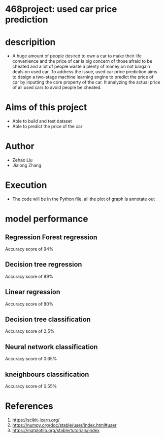 # 468project: used car price prediction

# descripition
- A huge amount of people desired to own a car to make their life convenience and the price of car is big concern of those afraid to be cheated and a lot of people waste a plenty of money on not bargain deals on used car. To address the issue, used car price prediction aims to design a two-stage machine learning engine to predict the price of car by inputting the core property of the car. It analyzing the actual price of all used cars to avoid people be cheated.

# Aims of this project
- Able to build and test dataset
- Able to predict the price of the car

# Author
- Zehao Liu
- Jialong Zhang

# Execution
- The code will be in the Python file, all the plot of graph is annotate out

# model performance
## Regression Forest regression
Accuracy score of 94%

## Decision tree regression
Accuracy score of 89%

## Linear regression
Accuracy score of 80%

## Decision tree classification
Accuracy score of 2.5%

## Neural network classification
Accuracy score of 0.65%

## kneighbours classification
Accuracy score of 0.55%

# References
1. https://scikit-learn.org/
2. https://numpy.org/doc/stable/user/index.html#user
3. https://matplotlib.org/stable/tutorials/index
